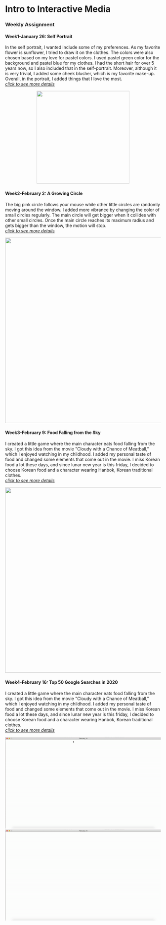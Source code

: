 # Intro to Interactive Media

### Weekly Assignment ###
#### Week1-January 26: Self Portrait ####
In the self portrait, I wanted include some of my preferences. As my favorite flower is sunflower, I tried to draw it on the clothes. The colors were also chosen based on my love for pastel colors. I used pastel green color for the background and pastel blue for my clothes. I had the short hair for over 5 years now, so I also included that in the self-portrait. Moreover, although it is very trivial, I added some cheek blusher, which is my favorite make-up. Overall, in the portrait, I added things that I love the most.<br>
[*click to see more details*](https://github.com/nakyeongahn/IntrotoIM/blob/main/January_26/README.md)

<p align="center">
<img src="January_26/self_portrait.png" width="300" height="300">
</p>



#### Week2-February 2: A Growing Circle ####
The big pink circle follows your mouse while other little circles are randomly moving around the window. I added more vibrance by changing the color of small circles regularly. The main circle will get bigger when it collides with other small circles. Once the main circle reaches its maximum radius and gets bigger than the window, the motion will stop.<br>
[*click to see more details*](https://github.com/nakyeongahn/IntrotoIM/blob/main/February_2/README.md)
<p align="center">
<img src="February_2/na2450_Week2_Assignment.gif" width="600" height="600">
</p>

#### Week3-February 9: Food Falling from the Sky
I created a little game where the main character eats food falling from the sky. I got this idea from the movie "Cloudy with a Chance of Meatball," which I enjoyed watching in my childhood. I added my personal taste of food and changed some elements that come out in the movie. I miss Korean food a lot these days, and since lunar new year is this friday, I decided to choose Korean food and a character wearing Hanbok, Korean traditional clothes. <br>
[*click to see more details*](https://github.com/nakyeongahn/IntrotoIM/blob/main/February_9/README.md)
<p align="center">
  <img src="February_9/img/animation.gif" width="800" height="600">
</p>

#### Week4-February 16: Top 50 Google Searches in 2020
I created a little game where the main character eats food falling from the sky. I got this idea from the movie "Cloudy with a Chance of Meatball," which I enjoyed watching in my childhood. I added my personal taste of food and changed some elements that come out in the movie. I miss Korean food a lot these days, and since lunar new year is this friday, I decided to choose Korean food and a character wearing Hanbok, Korean traditional clothes. <br>
[*click to see more details*](https://github.com/nakyeongahn/IntrotoIM/blob/main/February_16/README.md)
<p align="center">
  <img src="February_16/February_16(1).gif">
  <img src="February_16/February_16(2).gif">
</p>
